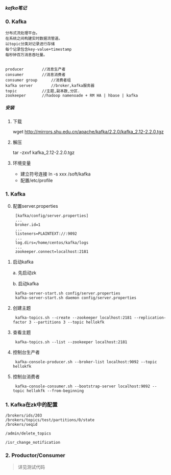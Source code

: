 ##### kafka笔记

### 0. Kafka
    分布式流处理平台。
	在系统之间构建实时数据流管道。
	以topic分类对记录进行存储
	每个记录包含key-value+timestamp
	每秒钟百万消息吞吐量。


	producer		//消息生产者
	consumer		//消息消费者
	consumer group		//消费者组
	kafka server		//broker,kafka服务器
	topic			//主题,副本数,分区.
	zookeeper		//hadoop namenoade + RM HA | hbase | kafka

##### 安装
    
1. 下载
 
    wget http://mirrors.shu.edu.cn/apache/kafka/2.2.0/kafka_2.12-2.2.0.tgz
    
2. 解压

    tar -zxvf kafka_2.12-2.2.0.tgz

3. 环境变量
    
    * 建立符号连接 ln -s xxx /soft/kafka
    * 配置/etc/profile



### 1. Kafka

0. 配置server.properties

        [kafka/config/server.properties]
        ...
        broker.id=1
        ...
        listeners=PLAINTEXT://:9092
        ...
        log.dirs=/home/centos/kafka/logs
        ...
        zookeeper.connect=localhost:2181

1. 启动kafka

    a. 先启动zk
    
    b. 启动kafka
        
        kafka-server-start.sh config/server.properties
        kafka-server-start.sh daemon config/server.properties
        
2. 创建主题
    
        kafka-topics.sh --create --zookeeper localhost:2181 --replication-factor 3 --partitions 3 --topic hellokfk
    
3. 查看主题

        kafka-topics.sh --list --zookeeper localhost:2181

4. 控制台生产者
    
        kafka-console-producer.sh --broker-list localhost:9092 --topic hellokfk

5. 控制台消费者

        kafka-console-consumer.sh --bootstrap-server localhost:9092 --topic hellokfk --from-beginning


### 1. Kafka在zk中的配置

    /brokers/ids/203
    /brokers/topics/test/partitions/0/state
    /brokers/seqid
    
    /admin/delete_topics
    
    /isr_change_notification
    
### 2. Productor/Consumer
> 详见测试代码